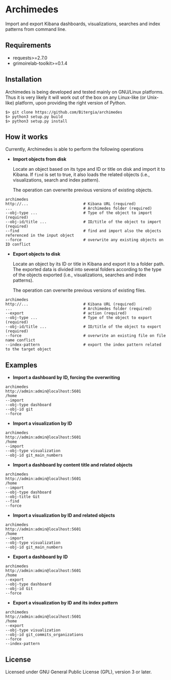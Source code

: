 # Archimedes

Import and export Kibana dashboards, visualizations, searches and index patterns from command line.

## Requirements

- requests>=2.7.0
- grimoirelab-toolkit>=0.1.4


## Installation

Archimedes is being developed and tested mainly on GNU/Linux platforms. Thus it is very likely it will work out of 
the box on any Linux-like (or Unix-like) platform, upon providing the right version of Python.

```buildoutcfg
$> git clone https://github.com/Bitergia/archimedes
$> python3 setup.py build
$> python3 setup.py install
```

## How it works

Currently, Archimedes is able to perform the following operations

- **Import objects from disk** 
    
  Locate an object based on its type and ID or title on disk and import it to Kibana. If 
  `find` is set to true, it also loads the related objects (i.e., visualizations, 
  search and index pattern).
  
  The operation can overwrite previous versions of existing objects.
  
```buildoutcfg
archimedes
http://...                        # Kibana URL (required)
...                               # Archimedes folder (required)
--obj-type ...                    # Type of the object to import (required)
--obj-id/title ...                # ID/title of the object to import (required)
--find                            # find and import also the objects referenced in the input object
--force                           # overwrite any existing objects on ID conflict
```
  
- **Export objects to disk**

  Locate an object by its ID or title in Kibana and export it to a folder path. The exported data 
  is divided into several folders according to the type of the objects exported 
  (i.e., visualizations, searches and index patterns).

  The operation can overwrite previous versions of existing files.
  
```buildoutcfg
archimedes
http://...                        # Kibana URL (required)
...                               # Archimedes folder (required)
--export                          # action (required)
--obj-type ...                    # Type of the object to export (required)
--obj-id/title ...                # ID/title of the object to export (required)
--force                           # overwrite an existing file on file name conflict
--index-pattern                   # export the index pattern related to the target object
```

## Examples

- **Import a dashboard by ID, forcing the overwriting** 
```buildoutcfg
archimedes
http://admin:admin@localhost:5601
/home
--import
--obj-type dashboard
--obj-id git
--force
```

- **Import a visualization by ID** 
```buildoutcfg
archimedes
http://admin:admin@localhost:5601
/home
--import
--obj-type visualization
--obj-id git_main_numbers
```

- **Import a dashboard by content title and related objects**
```buildoutcfg
archimedes
http://admin:admin@localhost:5601
/home
--import
--obj-type dashboard
--obj-title Git
--find
--force
```

- **Import a visualization by ID and related objects**
```buildoutcfg
archimedes
http://admin:admin@localhost:5601
/home
--import
--obj-type visualization
--obj-id git_main_numbers
```

- **Export a dashboard by ID**
```buildoutcfg
archimedes
http://admin:admin@localhost:5601
/home
--export
--obj-type dashboard
--obj-id Git
--force
```

- **Export a visualization by ID and its index pattern**
```buildoutcfg
archimedes
http://admin:admin@localhost:5601
/home
--export
--obj-type visualization
--obj-id git_commits_organizations
--force
--index-pattern
```


## License

Licensed under GNU General Public License (GPL), version 3 or later.